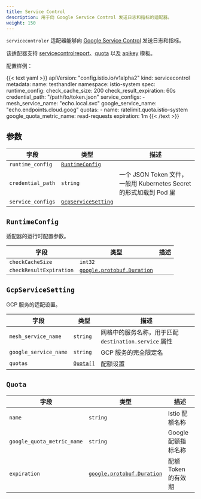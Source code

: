 ```yaml
---
title: Service Control
description: 用于向 Google Service Control 发送日志和指标的适配器。
weight: 150
---
```


`servicecontroler` 适配器能够向 [Google Service Control](https://cloud.google.com/service-control) 发送日志和指标。

该适配器支持 [servicecontrolreport](/zh/docs/reference/config/policy-and-telemetry/templates/servicecontrolreport/)、[quota](/zh/docs/reference/config/policy-and-telemetry/templates/quota/) 以及 [apikey](/zh/docs/reference/config/policy-and-telemetry/templates/apikey/) 模板。

配置样例：

{{< text yaml >}}
apiVersion: "config.istio.io/v1alpha2"
kind: servicecontrol
metadata:
  name: testhandler
  namespace: istio-system
spec:
  runtime_config:
    check_cache_size: 200
    check_result_expiration: 60s
  credential_path: "/path/to/token.json"
  service_configs:
    - mesh_service_name: "echo.local.svc"
      google_service_name: "echo.endpoints.cloud.goog"
      quotas:
        - name: ratelimit.quota.istio-system
          google_quota_metric_name: read-requests
          expiration: 1m
{{< /text >}}

## 参数

|字段|类型|描述|
|---|---|---|
|`runtime_config`|[`RuntimeConfig`](#runtimeconfig)||
|`credential_path`|`string`|一个 JSON Token 文件，一般用 Kubernetes Secret 的形式加载到 Pod 里|
|`service_configs`|[`GcpServiceSetting`](#gcpservicesetting)||

## `RuntimeConfig`

适配器的运行时配置参数。

|字段|类型|描述|
|---|---|---|
|`checkCacheSize`|`int32`||
|`checkResultExpiration`|[`google.protobuf.Duration`](https://developers.google.com/protocol-buffers/docs/reference/google.protobuf#google.protobuf.Duration)||

## `GcpServiceSetting`

GCP 服务的适配设置。

|字段|类型|描述|
|---|---|---|
|`mesh_service_name`|`string`|网格中的服务名称，用于匹配 `destination.service` 属性|
|`google_service_name`|`string`|GCP 服务的完全限定名|
|`quotas`|[`Quota[]`](#quota)|配额设置|

## `Quota`

|字段|类型|描述|
|---|---|---|
|`name`|`string`|Istio 配额名称|
|`google_quota_metric_name`|`string`|Google 配额指标名称|
|`expiration`|[`google.protobuf.Duration`](https://developers.google.com/protocol-buffers/docs/reference/google.protobuf#google.protobuf.Duration)|配额 Token 的有效期|
